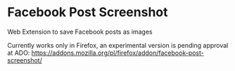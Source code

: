 # Facebook Post Screenshot

Web Extension to save Facebook posts as images

Currently works only in Firefox, an experimental version is pending approval at ADO:
https://addons.mozilla.org/pl/firefox/addon/facebook-post-screenshot/

